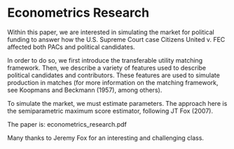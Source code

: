 # Econometrics Research

Within this paper, we are interested in simulating the market for political funding to answer how the U.S. Supreme Court case Citizens United v. FEC affected both PACs and political candidates.

In order to do so, we first introduce the transferable utility matching framework. Then, we describe a variety of features used to describe political candidates and contributors. These features are used to simulate production in matches (for more information on the matching framework, see Koopmans and Beckmann (1957), among others).

To simulate the market, we must estimate parameters. The approach here is the semiparametric maximum score estimator, following JT Fox (2007).

The paper is: econometrics_research.pdf

Many thanks to Jeremy Fox for an interesting and challenging class.

